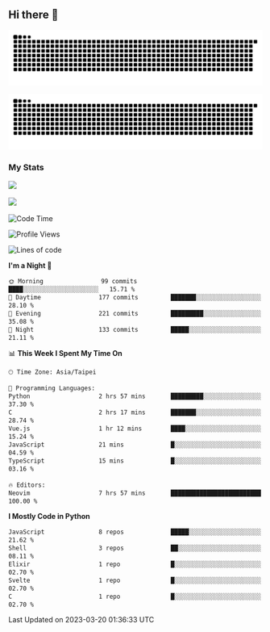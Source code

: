 ## Hi there 👋

<div align="center">

![GitHub Snake Light](https://raw.githubusercontent.com/CSY54/CSY54/snake/github-snake.svg#gh-light-mode-only)

![GitHub Snake dark](https://raw.githubusercontent.com/CSY54/CSY54/snake/github-snake-dark.svg#gh-dark-mode-only)

</div>

### My Stats

![](https://github-readme-stats.vercel.app/api?username=CSY54&theme=nord&show_icons=true)

![](https://github-readme-stats.vercel.app/api/top-langs/?username=CSY54&theme=nord&layout=compact&card_width=445)

<!--START_SECTION:waka-->
![Code Time](http://img.shields.io/badge/Code%20Time-1%2C553%20hrs%2041%20mins-blue)

![Profile Views](http://img.shields.io/badge/Profile%20Views-9-blue)

![Lines of code](https://img.shields.io/badge/From%20Hello%20World%20I%27ve%20Written-446.6%20thousand%20lines%20of%20code-blue)

**I'm a Night 🦉** 

```text
🌞 Morning                99 commits          ████░░░░░░░░░░░░░░░░░░░░░   15.71 % 
🌆 Daytime                177 commits         ███████░░░░░░░░░░░░░░░░░░   28.10 % 
🌃 Evening                221 commits         █████████░░░░░░░░░░░░░░░░   35.08 % 
🌙 Night                  133 commits         █████░░░░░░░░░░░░░░░░░░░░   21.11 % 
```


📊 **This Week I Spent My Time On** 

```text
🕑︎ Time Zone: Asia/Taipei

💬 Programming Languages: 
Python                   2 hrs 57 mins       █████████░░░░░░░░░░░░░░░░   37.30 % 
C                        2 hrs 17 mins       ███████░░░░░░░░░░░░░░░░░░   28.74 % 
Vue.js                   1 hr 12 mins        ████░░░░░░░░░░░░░░░░░░░░░   15.24 % 
JavaScript               21 mins             █░░░░░░░░░░░░░░░░░░░░░░░░   04.59 % 
TypeScript               15 mins             █░░░░░░░░░░░░░░░░░░░░░░░░   03.16 % 

🔥 Editors: 
Neovim                   7 hrs 57 mins       █████████████████████████   100.00 % 
```

**I Mostly Code in Python** 

```text
JavaScript               8 repos             █████░░░░░░░░░░░░░░░░░░░░   21.62 % 
Shell                    3 repos             ██░░░░░░░░░░░░░░░░░░░░░░░   08.11 % 
Elixir                   1 repo              █░░░░░░░░░░░░░░░░░░░░░░░░   02.70 % 
Svelte                   1 repo              █░░░░░░░░░░░░░░░░░░░░░░░░   02.70 % 
C                        1 repo              █░░░░░░░░░░░░░░░░░░░░░░░░   02.70 % 
```




 Last Updated on 2023-03-20 01:36:33 UTC
<!--END_SECTION:waka-->

<!--
**CSY54/CSY54** is a ✨ _special_ ✨ repository because its `README.md` (this file) appears on your GitHub profile.

Here are some ideas to get you started:

- 🔭 I’m currently working on ...
- 🌱 I’m currently learning ...
- 👯 I’m looking to collaborate on ...
- 🤔 I’m looking for help with ...
- 💬 Ask me about ...
- 📫 How to reach me: ...
- 😄 Pronouns: ...
- ⚡ Fun fact: ...
-->

